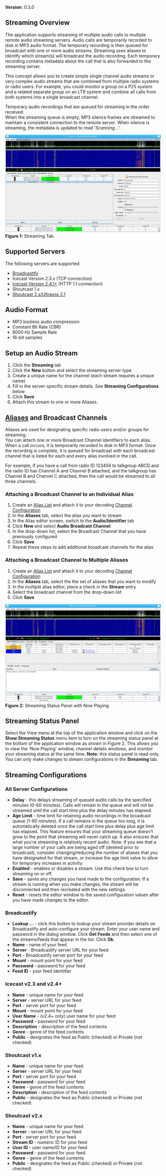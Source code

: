 **Version:** 0.3.0

Streaming Overview
---
The application supports streaming of multiple audio calls to multiple remote 
audio streaming servers.  Audio calls are temporarily recorded to disk in MP3 
audio format.  The temporary recording is then queued for broadcast with one or 
more audio streams.  Streaming uses aliases to identify which stream(s) will 
broadcast the audio recording.  Each temporary recording contains metadata about 
the call that is also forwarded to the streaming server.

This concept allows you to create simple single channel audio streams or very 
complex audio streams that are combined from multiple radio systems or radio 
users. For example, you could monitor a group on a P25 system and a related 
separate group on an LTR system and combine all calls from both systems into a 
single broadcast channel.

Temporary audio recordings that are queued for streaming in the order received.  
When the streaming queue is empty, MP3 silence frames are streamed to maintain a 
consistent connection to the remote server.  When silence is streaming, the 
metadata is updated to read '_Scanning..._'.

![Figure 1: Streaming Tab](images/Streaming.png)
**Figure 1:** Streaming Tab

## Supported Servers

The following servers are supported:
* [Broadcastify](http://www.broadcastify.com/)
* Icecast Version 2.3.x (TCP connection)
* [Icecast Version 2.4.1+](http://icecast.org/) (HTTP 1.1 connection)
* Shoutcast 1.x
* [Shoutcast 2.x/Ultravox 2.1](http://wiki.shoutcast.com/wiki/SHOUTcast_Broadcaster)

## Audio Format
* MP3 lossless audio compression
* Constant Bit Rate (CBR)
* 8000 Hz Sample Rate
* 16-bit samples

## Setup an Audio Stream
1. Click the **Streaming** tab
2. Click the **New** button and select the streaming server type
3. Create a unique name for the channel (each stream requires a unique name)
4. Fill in the server-specific stream details.  See **Streaming Configurations** 
below
5. Click **Save**
6. Attach this stream to one or more Aliases.

## [Aliases](Alias) and Broadcast Channels

Aliases are used for designating specific radio users and/or groups for streaming.  
You can attach one or more Broadcast Channel identifiers to each alias.  When a 
call occurs, it is temporarily recorded to disk in MP3 format.  Once the recording 
is complete, it is queued for broadcast with each broadcast channel that is listed 
for each and every alias involved in the call.  

For example, if you have a call from radio ID 123456 to talkgroup ABCD and the 
radio ID has Channel A and Channel B attached, and the talkgroup has Channel B and 
Channel C attached, then the call would be streamed to all three channels. 

### Attaching a Broadcast Channel to an Individual Alias
1. Create an [Alias List](AliasList) and attach it to your decoding [Channel Configuration](Channel)
1. In the **Aliases** tab, select the alias you want to stream
1. In the Alias editor screen, switch to the **Audio/Identifier** tab
1. Click **New** and select **Audio Broadcast Channel**
1. In the drop-down list, select the Broadcast Channel that you have previously configured
1. Click **Save**
1. Repeat these steps to add additional broadcast channels for the alias.

### Attaching a Broadcast Channel to Multiple Aliases
1. Create an [Alias List](AliasList) and attach it to your decoding [Channel Configuration](Channel)
1. In the **Aliases** tab, select the the set of aliases that you want to modify
1. In the multiple alias editor, place a check in the **Stream** entry
1. Select the broadcast channel from the drop-down list
1. Click **Save**

![Figure 2: Streaming Status Panel](images/StreamingStatusPanel.png)
**Figure 2:** Streaming Status Panel with Now Playing

## Streaming Status Panel

Select the View menu at the top of the application window and click on the 
**Show Streaming Status** menu item to turn on the streaming status panel at the 
bottom of the application window as shown in Figure 2.  This allows you to view 
the 'Now Playing' window, channel details windows, and monitor your streaming 
status at the same time. **Note:** this status panel is read-only.  You can only 
make changes to stream configurations in the **Streaming** tab.

## Streaming Configurations

### All Server Configurations
* **Delay** - this delays streaming of queued audio calls by the specified minutes (0-60 minutes).  Calls will remain in the queue and will not be streamed until the call start time plus the delay minutes has elapsed.
* **Age Limit** - time limit for retaining audio recordings in the broadcast queue (1-60 minutes).  If a call remains in the queue too long, it is automatically deleted once the call start time plus delay plus age limit has elapsed.  This feature ensures that your streaming queue doesn't grow to the point that streaming will never catch up.  It also ensures that what you're streaming is relatively recent audio.  Note: if you see that a large number of your calls are being aged off (deleted prior to broadcast), consider changing/reducing the number of aliases that you have designated for that stream, or increase the age limit value to allow for temporary increases in activity.
* **Enabled** - enables or disables a stream.  Use this check box to turn streaming on or off.
* **Save** - saves any changes you have made to the configuration.  If a stream is running when you make changes, the stream will be disconnected and then recreated with the new settings.
* **Reset** - resets the editor window to the saved configuration values after you have made changes to the editor.

### Broadcastify
* **Lookup ...** - click this button to lookup your stream provider details on Broadcastify and auto-configure your stream.  Enter your user name and password in the dialog window.  Click **Get Feeds** and then select one of the streams/feeds that appear in the list.  Click **Ok**.
* **Name** - name of your feed
* **Server** - Broadcastify server URL for your feed
* **Port** - Broadcastify server port for your feed
* **Mount** - mount point for your feed
* **Password** - password for your feed
* **Feed ID** - your feed identifier

### Icecast v2.3 and v2.4+
* **Name** - unique name for your feed
* **Server** - server URL for your feed
* **Port** - server port for your feed
* **Mount** - mount point for your feed
* **User Name** - (v2.4+ only) user name for your feed
* **Password** - password for your feed
* **Description** - description of the feed contents
* **Genre** - genre of the feed contents
* **Public** - designates the feed as Public (checked) or Private (not checked)

### Shoutcast v1.x
* **Name** - unique name for your feed
* **Server** - server URL for your feed
* **Port** - server port for your feed
* **Password** - password for your feed
* **Genre** - genre of the feed contents
* **Description** - description of the feed contents
* **Public** - designates the feed as Public (checked) or Private (not checked)

### Shoutcast v2.x
* **Name** - unique name for your feed
* **Server** - server URL for your feed
* **Port** - server port for your feed
* **Stream ID** - numeric ID for your feed
* **User ID** - user name/ID for your feed
* **Password** - password for your feed
* **Genre** - genre of the feed contents
* **Public** - designates the feed as Public (checked) or Private (not checked)